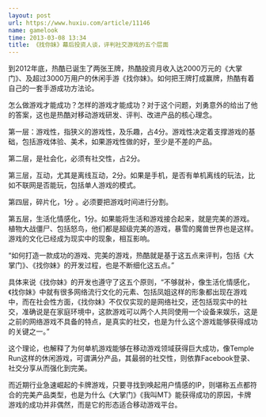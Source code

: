 ```yaml
---
layout: post
url: https://www.huxiu.com/article/11146
name: gamelook
time: 2013-03-08 13:34
title: 《找你妹》幕后投资人谈，评判社交游戏的五个层面
---
```

到2012年底，热酷已诞生了两张王牌，热酷投资月收入达2000万元的《大掌门》、及超过3000万用户的休闲手游《找你妹》。如何把王牌打成赢牌，热酷有着自己的一套手游成功方法论。

怎么做游戏才能成功？怎样的游戏才能成功？对于这个问题，刘勇意外的给出了他的答案，这也是热酷对移动游戏研发、评判、改进产品的核心理念。

第一层：游戏性，指狭义的游戏性，及乐趣，占4分。游戏性决定着支撑游戏的基础，包括游戏体验、美术，如果游戏性做的好，至少是不差的产品。

第二层，是社会化，必须有社交性，占2分。

第三层，互动，尤其是离线互动，2分。如果是手机，是否有单机离线的玩法，比如不联网是否能玩，包括单人游戏的模式。

第四层，碎片化，1分 。必须要把游戏时间进行分割。

第五层，生活化情感化，1分。如果能将生活和游戏接合起来，就是完美的游戏。植物大战僵尸、包括怒鸟，他们都是超级完美的游戏，暴雪的魔兽世界也是这样。游戏的文化已经成为现实中的现象，相互影响。

“如何打造一款成功的游戏、完美的游戏，热酷就是基于这五点来评判，包括《大掌门》、《找你妹》的开发过程，也是不断细化这五点。”

具体来说《找你妹》的开发也遵守了这五个原则，“不够就补，像生活化情感化，《找你妹》中就有很多网络流行文化的元素、包括凤姐这样的形象都出现在游戏中，而在社会性方面，《找你妹》不仅仅实现的是网络社交，还包括现实中的社交，准确说是在家庭环境中，这款游戏可以两个人共同使用一个设备来娱乐，这是之前的网络游戏不具备的特点，是真实的社交，也是为什么这个游戏能够获得成功的关键之一。”

这个理论，也解释了为何单机游戏能够在移动游戏领域获得巨大成功，像Temple Run这样的休闲游戏，可谓满分产品，其最弱的社交性，则依靠Facebook登录、社交分享从而强化到完美。

而近期行业急速崛起的卡牌游戏，只要寻找到唤起用户情感的IP，则堪称五点都符合的完美产品类型，也是为什么《大掌门》《我叫MT》能获得成功的原因，卡牌游戏的成功并非偶然，而是它的形态适合移动游戏平台。

